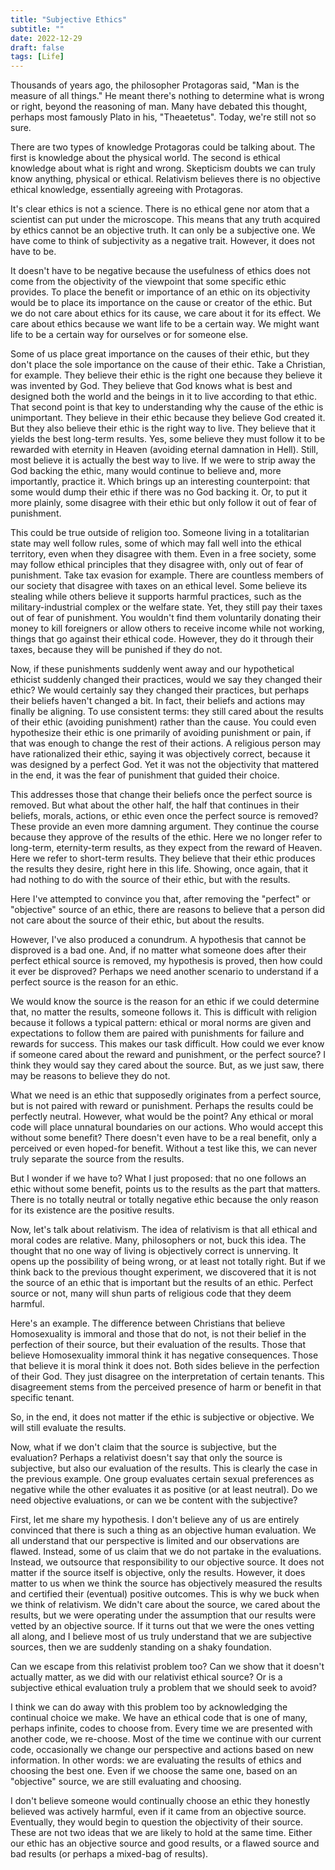 ```yaml
---
title: "Subjective Ethics"
subtitle: ""
date: 2022-12-29
draft: false
tags: [Life]
---
```


<span class="story">

Thousands of years ago, the philosopher Protagoras said, "Man is the measure of all things." He meant there's nothing to determine what is wrong or right, beyond the reasoning of man. Many have debated this thought, perhaps most famously Plato in his, "Theaetetus". Today, we're still not so sure.

<!--more-->

There are two types of knowledge Protagoras could be talking about. The first is knowledge about the physical world. The second is ethical knowledge about what is right and wrong. Skepticism doubts we can truly know anything, physical or ethical. Relativism believes there is no objective ethical knowledge, essentially agreeing with Protagoras.

It's clear ethics is not a science. There is no ethical gene nor atom that a scientist can put under the microscope. This means that any truth acquired by ethics cannot be an objective truth. It can only be a subjective one. We have come to think of subjectivity as a negative trait. However, it does not have to be. 

It doesn't have to be negative because the usefulness of ethics does not come from the objectivity of the viewpoint that some specific ethic provides. To place the benefit or importance of an ethic on its objectivity would be to place its importance on the cause or creator of the ethic. But we do not care about ethics for its cause, we care about it for its effect. We care about ethics because we want life to be a certain way. We might want life to be a certain way for ourselves or for someone else. 

Some of us place great importance on the causes of their ethic, but they don't place the sole importance on the cause of their ethic. Take a Christian, for example. They believe their ethic is the right one because they believe it was invented by God. They believe that God knows what is best and designed both the world and the beings in it to live according to that ethic. That second point is that key to understanding why the cause of the ethic is unimportant. They believe in their ethic because they believe God created it. But they also believe their ethic is the right way to live. They believe that it yields the best long-term results. Yes, some believe they must follow it to be rewarded with eternity in Heaven (avoiding eternal damnation in Hell). Still, most believe it is actually the best way to live. If we were to strip away the God backing the ethic, many would continue to believe and, more importantly, practice it. Which brings up an interesting counterpoint: that some would dump their ethic if there was no God backing it. Or, to put it more plainly, some disagree with their ethic but only follow it out of fear of punishment. 

This could be true outside of religion too. Someone living in a totalitarian state may well follow rules, some of which may fall well into the ethical territory, even when they disagree with them. Even in a free society, some may follow ethical principles that they disagree with, only out of fear of punishment. Take tax evasion for example. There are countless members of our society that disagree with taxes on an ethical level. Some believe its stealing while others believe it supports harmful practices, such as the military-industrial complex or the welfare state. Yet, they still pay their taxes out of fear of punishment. You wouldn't find them voluntarily donating their money to kill foreigners or allow others to receive income while not working, things that go against their ethical code. However, they do it through their taxes, because they will be punished if they do not. 

Now, if these punishments suddenly went away and our hypothetical ethicist suddenly changed their practices, would we say they changed their ethic? We would certainly say they changed their practices, but perhaps their beliefs haven't changed a bit. In fact, their beliefs and actions may finally be aligning. To use consistent terms: they still cared about the results of their ethic (avoiding punishment) rather than the cause. You could even hypothesize their ethic is one primarily of avoiding punishment or pain, if that was enough to change the rest of their actions. A religious person may have rationalized their ethic, saying it was objectively correct, because it was designed by a perfect God. Yet it was not the objectivity that mattered in the end, it was the fear of punishment that guided their choice. 

This addresses those that change their beliefs once the perfect source is removed. But what about the other half, the half that continues in their beliefs, morals, actions, or ethic even once the perfect source is removed? These provide an even more damning argument. They continue the course because they approve of the results of the ethic. Here we no longer refer to long-term, eternity-term results, as they expect from the reward of Heaven. Here we refer to short-term results. They believe that their ethic produces the results they desire, right here in this life. Showing, once again, that it had nothing to do with the source of their ethic, but with the results.

Here I've attempted to convince you that, after removing the "perfect" or "objective" source of an ethic, there are reasons to believe that a person did not care about the source of their ethic, but about the results.

However, I've also produced a conundrum. A hypothesis that cannot be disproved is a bad one. And, if no matter what someone does after their perfect ethical source is removed, my hypothesis is proved, then how could it ever be disproved? Perhaps we need another scenario to understand if a perfect source is the reason for an ethic.

We would know the source is the reason for an ethic if we could determine that, no matter the results, someone follows it. This is difficult with religion because it follows a typical pattern: ethical or moral norms are given and expectations to follow them are paired with punishments for failure and rewards for success. This makes our task difficult. How could we ever know if someone cared about the reward and punishment, or the perfect source? I think they would say they cared about the source. But, as we just saw, there may be reasons to believe they do not.

What we need is an ethic that supposedly originates from a perfect source, but is not paired with reward or punishment. Perhaps the results could be perfectly neutral. However, what would be the point? Any ethical or moral code will place unnatural boundaries on our actions. Who would accept this without some benefit? There doesn't even have to be a real benefit, only a perceived or even hoped-for benefit. Without a test like this, we can never truly separate the source from the results.

But I wonder if we have to? What I just proposed: that no one follows an ethic without some benefit, points us to the results as the part that matters. There is no totally neutral or totally negative ethic because the only reason for its existence are the positive results.

Now, let's talk about relativism. The idea of relativism is that all ethical and moral codes are relative. Many, philosophers or not, buck this idea. The thought that no one way of living is objectively correct is unnerving. It opens up the possibility of being wrong, or at least not totally right. But if we think back to the previous thought experiment, we discovered that it is not the source of an ethic that is important but the results of an ethic. Perfect source or not, many will shun parts of religious code that they deem harmful. 

Here's an example. The difference between Christians that believe Homosexuality is immoral and those that do not, is not their belief in the perfection of their source, but their evaluation of the results. Those that believe Homosexuality immoral think it has negative consequences. Those that believe it is moral think it does not. Both sides believe in the perfection of their God. They just disagree on the interpretation of certain tenants. This disagreement stems from the perceived presence of harm or benefit in that specific tenant.

So, in the end, it does not matter if the ethic is subjective or objective. We will still evaluate the results.

Now, what if we don't claim that the source is subjective, but the evaluation? Perhaps a relativist doesn't say that only the source is subjective, but also our evaluation of the results. This is clearly the case in the previous example. One group evaluates certain sexual preferences as negative while the other evaluates it as positive (or at least neutral). Do we need objective evaluations, or can we be content with the subjective?

First, let me share my hypothesis. I don't believe any of us are entirely convinced that there is such a thing as an objective human evaluation. We all understand that our perspective is limited and our observations are flawed. Instead, some of us claim that we do not partake in the evaluations. Instead, we outsource that responsibility to our objective source. It does not matter if the source itself is objective, only the results. However, it does matter to us when we think the source has objectively measured the results and certified their (eventual) positive outcomes. This is why we buck when we think of relativism. We didn't care about the source, we cared about the results, but we were operating under the assumption that our results were vetted by an objective source. If it turns out that we were the ones vetting all along, and I believe most of us truly understand that we are subjective sources, then we are suddenly standing on a shaky foundation.

Can we escape from this relativist problem too? Can we show that it doesn't actually matter, as we did with our relativist ethical source? Or is a subjective ethical evaluation truly a problem that we should seek to avoid?

I think we can do away with this problem too by acknowledging the continual choice we make. We have an ethical code that is one of many, perhaps infinite, codes to choose from. Every time we are presented with another code, we re-choose. Most of the time we continue with our current code, occasionally we change our perspective and actions based on new information. In other words: we are evaluating the results of ethics and choosing the best one. Even if we choose the same one, based on an "objective" source, we are still evaluating and choosing. 

I don't believe someone would continually choose an ethic they honestly believed was actively harmful, even if it came from an objective source. Eventually, they would begin to question the objectivity of their source. These are not two ideas that we are likely to hold at the same time. Either our ethic has an objective source and good results, or a flawed source and bad results (or perhaps a mixed-bag of results). 

</span>
